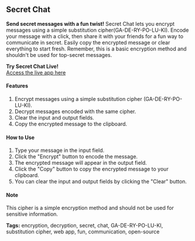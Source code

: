 ## Secret Chat

**Send secret messages with a fun twist!** Secret Chat lets you encrypt messages using a simple substitution cipher(GA-DE-RY-PO-LU-KI). Encode your message with a click, then share it with your friends for a fun way to communicate in secret. Easily copy the encrypted message or clear everything to start fresh. Remember, this is a basic encryption method and shouldn't be used for top-secret messages.

**Try Secret Chat Live!**  
[Access the live app here](https://shariq-yousuf.github.io/Secret-Chat/)

#### Features

1. Encrypt messages using a simple substitution cipher (GA-DE-RY-PO-LU-KI).
2. Decrypt messages encoded with the same cipher.
3. Clear the input and output fields.
4. Copy the encrypted message to the clipboard.

#### How to Use

1. Type your message in the input field.
2. Click the "Encrypt" button to encode the message.
3. The encrypted message will appear in the output field.
4. Click the "Copy" button to copy the encrypted message to your clipboard.
5. You can clear the input and output fields by clicking the "Clear" button.

#### Note

This cipher is a simple encryption method and should not be used for sensitive information.

**Tags:** encryption, decryption, secret, chat, GA-DE-RY-PO-LU-KI, substitution cipher, web app, fun, communication, open-source